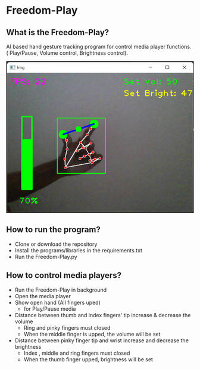 # Freedom-Play
## What is the Freedom-Play?

AI based hand gesture tracking program for control media player functions. ( Play/Pause, Volume control, Brightness control).

![](./readmeImages/sound1.png)

## How to run the program?

- Clone or download the repository 
- Install the programs/libraries in the requirements.txt
- Run the Freedom-Play.py

## How to control media players?

- Run the Freedom-Play in background
- Open the media player
- Show open hand (All fingers uped)
  - for Play/Pause media
- Distance between thumb and index fingers' tip increase & decrease the volume
  - Ring and pinky fingers must closed
  - When the middle finger is upped, the volume will be set
- Distance between pinky finger tip and wrist increase and decrease the brightness
  - Index , middle and ring fingers must closed
  - When the thumb finger upped, brightness will be set



